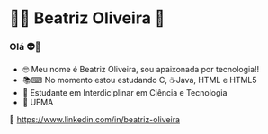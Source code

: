  # 👩‍💻 Beatriz Oliveira 🚀
### Olá 👽👋 

- 🤓 Meu nome é Beatriz Oliveira, sou apaixonada por tecnologia!!
- 📚⌨ No momento estou estudando C, ☕Java, HTML e HTML5
- 📍 Estudante em Interdiciplinar em Ciência e Tecnologia
- 🏫 UFMA 


 📨 https://www.linkedin.com/in/beatriz-oliveira













 
